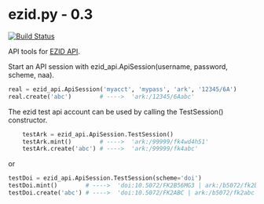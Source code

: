 ezid.py - 0.3
=============
[![Build Status](https://travis-ci.org/Brown-University-Library/ezid_api.svg)](https://travis-ci.org/Brown-University-Library/ezid_api)

API tools for [EZID API](http://ezid.cdlib.org). 

Start an API session with ezid_api.ApiSession(username, password, scheme, naa).
```python
real = ezid_api.ApiSession('myacct', 'mypass', 'ark', '12345/6A')
real.create('abc')        # ---->  'ark:/12345/6Aabc'
```

The ezid test api account can be used by calling the TestSession() constructor.
```python
    testArk = ezid_api.ApiSession.TestSession()
    testArk.mint()        # ---->  'ark:/99999/fk4wd4h51'
    testArk.create('abc') # ---->  'ark:/99999/fk4abc'
```
or
```python
testDoi = ezid_api.ApiSession.TestSession(scheme='doi')
testDoi.mint()        # ---->  'doi:10.5072/FK2B56MG3 | ark:/b5072/fk2b56mg3'
testDoi.create('abc') # ---->  'doi:10.5072/FK2ABC | ark:/b5072/fk2abc'
```


